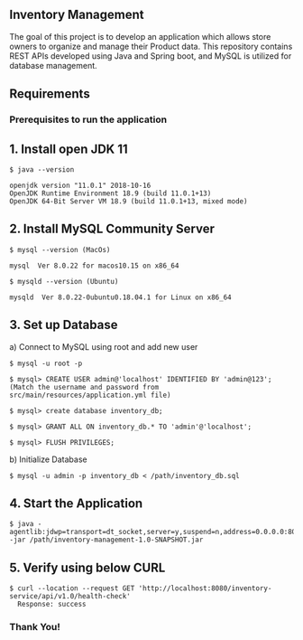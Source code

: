 ## Inventory Management
The goal of this project is to develop an application which allows store owners to organize and manage their Product data. This repository contains REST APIs developed using Java and Spring boot, and MySQL is utilized for database management.

## Requirements

### Prerequisites to run the application
 
## 1. Install open JDK 11
	$ java --version

	openjdk version "11.0.1" 2018-10-16
	OpenJDK Runtime Environment 18.9 (build 11.0.1+13)
	OpenJDK 64-Bit Server VM 18.9 (build 11.0.1+13, mixed mode)
 
## 2. Install MySQL Community Server
	$ mysql --version (MacOs)

	mysql  Ver 8.0.22 for macos10.15 on x86_64
 
	$ mysqld --version (Ubuntu)

	mysqld  Ver 8.0.22-0ubuntu0.18.04.1 for Linux on x86_64
 
## 3. Set up Database
a) Connect to MySQL using root and add new user

   	$ mysql -u root -p
   
  	$ mysql> CREATE USER admin@'localhost' IDENTIFIED BY 'admin@123'; (Match the username and password from src/main/resources/application.yml file)
   
   	$ mysql> create database inventory_db;
   
   	$ mysql> GRANT ALL ON inventory_db.* TO 'admin'@'localhost';
   
   	$ mysql> FLUSH PRIVILEGES;
 
 b) Initialize Database
 
	$ mysql -u admin -p inventory_db < /path/inventory_db.sql
 
## 4. Start the Application

   	$ java -agentlib:jdwp=transport=dt_socket,server=y,suspend=n,address=0.0.0.0:8000 -jar /path/inventory-management-1.0-SNAPSHOT.jar
 
## 5. Verify using below CURL

	$ curl --location --request GET 'http://localhost:8080/inventory-service/api/v1.0/health-check'
	  Response: success
 
### Thank You!
